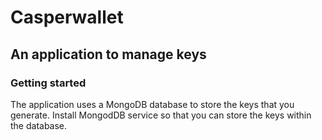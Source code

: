 # Casperwallet
## An application to manage keys
### Getting started
The application uses a MongoDB database to store the keys that you generate. Install MongodDB service so that you can store the keys within the database.

